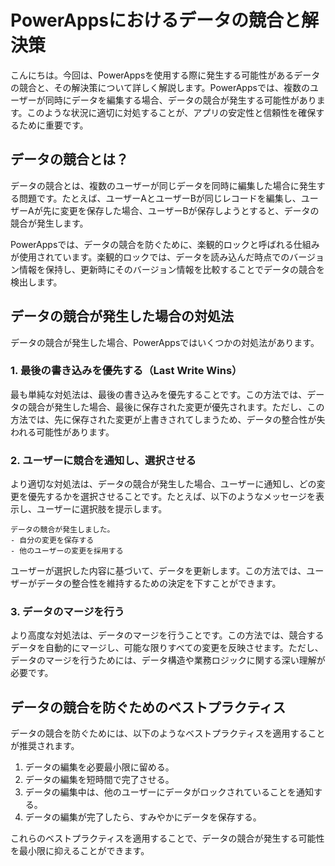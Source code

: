 # PowerAppsにおけるデータの競合と解決策

こんにちは。今回は、PowerAppsを使用する際に発生する可能性があるデータの競合と、その解決策について詳しく解説します。PowerAppsでは、複数のユーザーが同時にデータを編集する場合、データの競合が発生する可能性があります。このような状況に適切に対処することが、アプリの安定性と信頼性を確保するために重要です。

## データの競合とは？

データの競合とは、複数のユーザーが同じデータを同時に編集した場合に発生する問題です。たとえば、ユーザーAとユーザーBが同じレコードを編集し、ユーザーAが先に変更を保存した場合、ユーザーBが保存しようとすると、データの競合が発生します。

PowerAppsでは、データの競合を防ぐために、楽観的ロックと呼ばれる仕組みが使用されています。楽観的ロックでは、データを読み込んだ時点でのバージョン情報を保持し、更新時にそのバージョン情報を比較することでデータの競合を検出します。

## データの競合が発生した場合の対処法

データの競合が発生した場合、PowerAppsではいくつかの対処法があります。

### 1. 最後の書き込みを優先する（Last Write Wins）

最も単純な対処法は、最後の書き込みを優先することです。この方法では、データの競合が発生した場合、最後に保存された変更が優先されます。ただし、この方法では、先に保存された変更が上書きされてしまうため、データの整合性が失われる可能性があります。

### 2. ユーザーに競合を通知し、選択させる

より適切な対処法は、データの競合が発生した場合、ユーザーに通知し、どの変更を優先するかを選択させることです。たとえば、以下のようなメッセージを表示し、ユーザーに選択肢を提示します。

```
データの競合が発生しました。
- 自分の変更を保存する
- 他のユーザーの変更を採用する
```

ユーザーが選択した内容に基づいて、データを更新します。この方法では、ユーザーがデータの整合性を維持するための決定を下すことができます。

### 3. データのマージを行う

より高度な対処法は、データのマージを行うことです。この方法では、競合するデータを自動的にマージし、可能な限りすべての変更を反映させます。ただし、データのマージを行うためには、データ構造や業務ロジックに関する深い理解が必要です。

## データの競合を防ぐためのベストプラクティス

データの競合を防ぐためには、以下のようなベストプラクティスを適用することが推奨されます。

1. データの編集を必要最小限に留める。
2. データの編集を短時間で完了させる。
3. データの編集中は、他のユーザーにデータがロックされていることを通知する。
4. データの編集が完了したら、すみやかにデータを保存する。

これらのベストプラクティスを適用することで、データの競合が発生する可能性を最小限に抑えることができます。